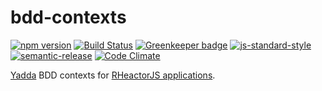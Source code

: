 # bdd-contexts

[![npm version](https://img.shields.io/npm/v/@rheactorjs/bdd-contexts.svg)](https://www.npmjs.com/package/@rheactorjs/bdd-contexts)
[![Build Status](https://travis-ci.org/RHeactorJS/bdd-contexts.svg?branch=master)](https://travis-ci.org/RHeactorJS/bdd-contexts)
[![Greenkeeper badge](https://badges.greenkeeper.io/RHeactorJS/bdd-contexts.svg)](https://greenkeeper.io/) 
[![js-standard-style](https://img.shields.io/badge/code%20style-standard-brightgreen.svg)](http://standardjs.com/)
[![semantic-release](https://img.shields.io/badge/semver-semantic%20release-e10079.svg)](https://github.com/semantic-release/semantic-release)
[![Code Climate](https://codeclimate.com/github/RHeactorJS/bdd-contexts/badges/gpa.svg)](https://codeclimate.com/github/RHeactorJS/bdd-contexts)

[Yadda](https://github.com/acuminous/yadda) BDD contexts for [RHeactorJS applications](https://github.com/RHeactorJS).
